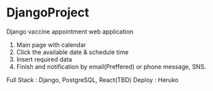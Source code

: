 # DjangoProject
Django vaccine appointment web application

1. Main page with calendar
2. Click the available date & schedule time
3. Insert required data
4. Finish and notification by email(Preffered) or phone message, SNS.

Full Stack : Django, PostgreSQL, React(TBD)
Deploy : Heruko
